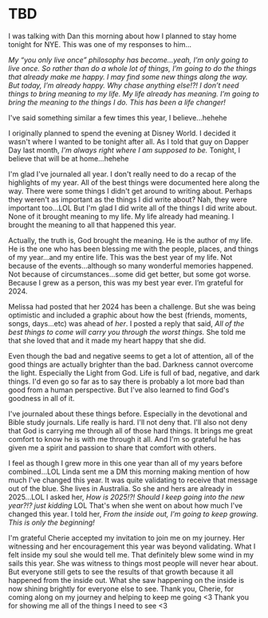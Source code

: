 # TBD

I was talking with Dan this morning about how I planned to stay home tonight for NYE. This was one of my responses to him...

*My “you only live once” philosophy has become...yeah, I’m only going to live once. So rather than do a whole lot of things, I’m going to do the things that already make me happy. I may find some new things along the way. But today, I’m already happy. Why chase anything else!?! I don’t need things to bring meaning to my life. My life already has meaning. I’m going to bring the meaning to the things I do. This has been a life changer!*

I've said something similar a few times this year, I believe...hehehe

I originally planned to spend the evening at Disney World. I decided it wasn't where I wanted to be tonight after all. As I told that guy on Dapper Day last month, *I'm always right where I am supposed to be.* Tonight, I believe that will be at home...hehehe

I'm glad I've journaled all year. I don't really need to do a recap of the highlights of my year. All of the best things were documented here along the way. There were some things I didn't get around to writing about. Perhaps they weren't as important as the things I did write about? Nah, they were important too...LOL But I'm glad I did write all of the things I did write about. None of it brought meaning to my life. My life already had meaning. I brought the meaning to all that happened this year.

Actually, the truth is, God brought the meaning. He is the author of my life. He is the one who has been blessing me with the people, places, and things of my year...and my entire life. This was the best year of my life. Not because of the events...although so many wonderful memories happened. Not because of circumstances...some did get better, but some got worse. Because I grew as a person, this was my best year ever. I’m grateful for 2024.

Melissa had posted that her 2024 has been a challenge. But she was being optimistic and included a graphic about how the best (friends, moments, songs, days...etc) was ahead of *her*. I posted a reply that said, *All of the best things to come will carry you through the worst things.* She told me that she loved that and it made my heart happy that she did.

Even though the bad and negative seems to get a lot of attention, all of the good things are actually brighter than the bad. Darkness cannot overcome the light. Especially the Light from God. Life is full of bad, negative, and dark things. I'd even go so far as to say there is probably a lot more bad than good from a human perspective. But I've also learned to find God's goodness in all of it.

I've journaled about these things before. Especially in the devotional and Bible study journals. Life really is hard. I'll not deny that. I'll also not deny that God is carrying me through all of those hard things. It brings me great comfort to know he is with me through it all. And I'm so grateful he has given me a spirit and passion to share that comfort with others.

I feel as though I grew more in this one year than all of my years before combined...LOL Linda sent me a DM this morning making mention of how much I've changed this year. It was quite validating to receive that message out of the blue. She lives in Australia. So she and hers are already in 2025...LOL I asked her, *How is 2025!?! Should I keep going into the new year?!? just kidding* LOL That's when she went on about how much I've changed this year. I told her, *From the inside out, I'm going to keep growing. This is only the beginning!*

I'm grateful Cherie accepted my invitation to join me on my journey. Her witnessing and her encouragement this year was beyond validating. What I felt inside my soul she would tell me. That definitely blew some wind in my sails this year. She was witness to things most people will never hear about. But everyone still gets to see the results of that growth because it all happened from the inside out. What she saw happening on the inside is now shining brightly for everyone else to see. Thank you, Cherie, for coming along on my journey and helping to keep me going <3 Thank you for showing me all of the things I need to see <3

